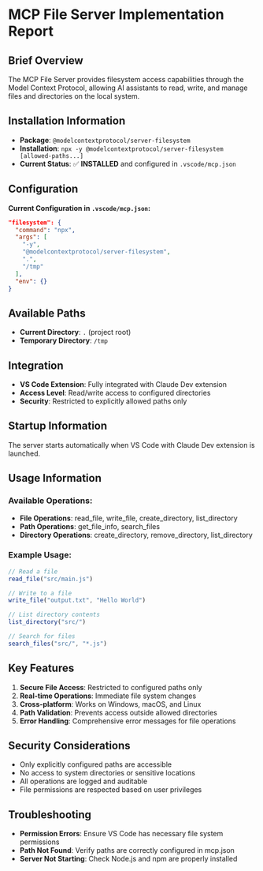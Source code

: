 # MCP File Server Implementation Report

## Brief Overview
The MCP File Server provides filesystem access capabilities through the Model Context Protocol, allowing AI assistants to read, write, and manage files and directories on the local system.

## Installation Information
- **Package**: `@modelcontextprotocol/server-filesystem`
- **Installation**: `npx -y @modelcontextprotocol/server-filesystem [allowed-paths...]`
- **Current Status**: ✅ **INSTALLED** and configured in `.vscode/mcp.json`

## Configuration
**Current Configuration in `.vscode/mcp.json`:**
```json
"filesystem": {
  "command": "npx",
  "args": [
    "-y",
    "@modelcontextprotocol/server-filesystem",
    ".",
    "/tmp"
  ],
  "env": {}
}
```

## Available Paths
- **Current Directory**: `.` (project root)
- **Temporary Directory**: `/tmp`

## Integration
- **VS Code Extension**: Fully integrated with Claude Dev extension
- **Access Level**: Read/write access to configured directories
- **Security**: Restricted to explicitly allowed paths only

## Startup Information
The server starts automatically when VS Code with Claude Dev extension is launched.

## Usage Information
### Available Operations:
- **File Operations**: read_file, write_file, create_directory, list_directory
- **Path Operations**: get_file_info, search_files
- **Directory Operations**: create_directory, remove_directory, list_directory

### Example Usage:
```javascript
// Read a file
read_file("src/main.js")

// Write to a file
write_file("output.txt", "Hello World")

// List directory contents
list_directory("src/")

// Search for files
search_files("src/", "*.js")
```

## Key Features
1. **Secure File Access**: Restricted to configured paths only
2. **Real-time Operations**: Immediate file system changes
3. **Cross-platform**: Works on Windows, macOS, and Linux
4. **Path Validation**: Prevents access outside allowed directories
5. **Error Handling**: Comprehensive error messages for file operations

## Security Considerations
- Only explicitly configured paths are accessible
- No access to system directories or sensitive locations
- All operations are logged and auditable
- File permissions are respected based on user privileges

## Troubleshooting
- **Permission Errors**: Ensure VS Code has necessary file system permissions
- **Path Not Found**: Verify paths are correctly configured in mcp.json
- **Server Not Starting**: Check Node.js and npm are properly installed
